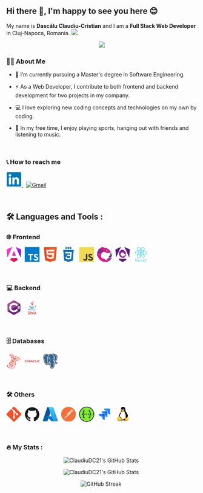 
## Hi there 👋, I'm happy to see you here 😊  

My name is **Dascălu Claudiu-Cristian** and I am a **Full Stack Web Developer** in Cluj-Napoca, Romania. <img src="https://media.giphy.com/media/WUlplcMpOCEmTGBtBW/giphy.gif" width="30">

<div id="header" align="center">
  <img src="https://media.giphy.com/media/M9gbBd9nbDrOTu1Mqx/giphy.gif" width="100"/>
</div>

### :man_technologist: About Me

- :seedling: I’m currently pursuing a Master's degree in Software Engineering.

- :zap: As a Web Developer, I contribute to both frontend and backend development for two projects in my company.

- :computer: I love exploring new coding concepts and technologies on my own by coding.

- :muscle: In my free time, I enjoy playing sports, hanging out with friends and listening to music.

&nbsp; 
&nbsp; 
&nbsp; 

### 📞 How to reach me
<div>
  <a href="[https://www.linkedin.com/in/your-linkedin-url](https://www.linkedin.com/in/claudiu-dascalu/)" target="_blank">
   <img src="https://github.com/devicons/devicon/blob/master/icons/linkedin/linkedin-original.svg" alt="LinkedIn" width="40" height="40"/>
  </a>&nbsp;
  
  <a href="mailto:claudiucris2002@gmail.com">
   <img src="https://cdn-icons-png.flaticon.com/512/281/281764.png" alt="Gmail" width="40" height="40"/>
  </a>
</div>

&nbsp; 
&nbsp; 
&nbsp; 

## :hammer_and_wrench: Languages and Tools :

### 🌐 Frontend
<div>
  <img src="https://github.com/devicons/devicon/blob/master/icons/angular/angular-original.svg" title="Angular" alt="Angular" width="40" height="40"/>&nbsp;
  <img src="https://github.com/devicons/devicon/blob/master/icons/typescript/typescript-original.svg" title="TypeScript" alt="TypeScript" width="40" height="40"/>&nbsp;
  <img src="https://github.com/devicons/devicon/blob/master/icons/html5/html5-original.svg" title="HTML5" alt="HTML" width="40" height="40"/>&nbsp;
  <img src="https://github.com/devicons/devicon/blob/master/icons/css3/css3-plain-wordmark.svg" title="CSS3" alt="CSS" width="40" height="40"/>&nbsp;
  <img src="https://github.com/devicons/devicon/blob/master/icons/javascript/javascript-original.svg" title="JavaScript" alt="JavaScript" width="40" height="40"/>&nbsp;
  <img src="https://github.com/devicons/devicon/blob/master/icons/rxjs/rxjs-original.svg" title="RxJS" alt="RxJS" width="40" height="40"/>&nbsp;
  <img src="https://github.com/devicons/devicon/blob/master/icons/ngrx/ngrx-original.svg" title="NgRx" alt="NgRx" width="40" height="40"/>&nbsp;
  <img src="https://github.com/devicons/devicon/blob/master/icons/react/react-original-wordmark.svg" title="React" alt="React" width="40" height="40"/>&nbsp;
</div>

&nbsp; 
&nbsp; 

### 💻 Backend
<div>
  <img src="https://github.com/devicons/devicon/blob/master/icons/csharp/csharp-original.svg" title="C#" alt="C#" width="40" height="40"/>&nbsp;
<!--
  <img src="https://cdn-icons-png.flaticon.com/512/1419/14195589.png" title=".NET" alt=".NET" width="40" height="40"/>&nbsp;
  <img src="https://cdn-icons-png.flaticon.com/512/1126/1126548.png" title="ASP.NET Core" alt="ASP.NET Core" width="40" height="40"/>&nbsp;
  <img src="https://cdn-icons-png.flaticon.com/512/741/741875.png" title="Entity Framework" alt="Entity Framework" width="40" height="40"/>&nbsp;
  <img src="https://cdn-icons-png.flaticon.com/512/615/615306.png" title="LINQ" alt="LINQ" width="40" height="40"/>&nbsp;
  <img src="https://cdn-icons-png.flaticon.com/512/2207/2207212.png" title="REST API" alt="REST API" width="40" height="40"/>&nbsp;
-->
  <img src="https://github.com/devicons/devicon/blob/master/icons/java/java-original-wordmark.svg" title="Java" alt="Java" width="40" height="40"/>&nbsp;
</div>

&nbsp; 
&nbsp;

### 🗄️ Databases
<div>
  <img src="https://github.com/devicons/devicon/blob/master/icons/microsoftsqlserver/microsoftsqlserver-plain.svg" title="Microsoft SQL" alt="Microsoft SQL" width="40" height="40"/>&nbsp;
  <img src="https://github.com/devicons/devicon/blob/master/icons/oracle/oracle-original.svg" title="Oracle" alt="Oracle" width="40" height="40"/>&nbsp;
  <img src="https://github.com/devicons/devicon/blob/master/icons/postgresql/postgresql-original.svg" title="PostgreSQL" alt="PostgreSQL" width="40" height="40"/>&nbsp;
</div>

&nbsp; 
&nbsp;

### 🛠️ Others
<div>
  <img src="https://github.com/devicons/devicon/blob/master/icons/git/git-original.svg" title="Git" alt="Git" width="40" height="40"/>&nbsp;
  <img src="https://github.com/devicons/devicon/blob/master/icons/github/github-original.svg" title="GitHub" alt="GitHub" width="40" height="40"/>&nbsp;
  <img src="https://github.com/devicons/devicon/blob/master/icons/azure/azure-original.svg" title="Azure DevOps" alt="Azure DevOps" width="40" height="40"/>&nbsp;
  <img src="https://github.com/devicons/devicon/blob/master/icons/postman/postman-original.svg" title="Postman" alt="Postman" width="40" height="40"/>&nbsp;
  <img src="https://github.com/devicons/devicon/blob/master/icons/swagger/swagger-original.svg" title="Swagger" alt="Swagger" width="40" height="40"/>&nbsp;
  <img src="https://github.com/devicons/devicon/blob/master/icons/jira/jira-original.svg" title="Jira" alt="Jira" width="40" height="40"/>&nbsp;
  <img src="https://github.com/devicons/devicon/blob/master/icons/linux/linux-original.svg" title="Linux" alt="Linux" width="40" height="40"/>&nbsp;
</div>

&nbsp; 
&nbsp;

### :fire: My Stats :

<div align="center">

<img src="https://github-readme-stats.vercel.app/api?username=ClaudiuDC21&theme=dark&show_icons=true&hide_border=true&count_private=true" alt="ClaudiuDC21's GitHub Stats" height="200"  />&nbsp; 

<img src="https://github-readme-stats.vercel.app/api/top-langs/?username=ClaudiuDC21&theme=dark&show_icons=true&hide_border=true&layout=compact" alt="ClaudiuDC21's GitHub Stats" height="200"  />&nbsp; 

<img src="https://github-readme-streak-stats.herokuapp.com?user=ClaudiuDC21&theme=dark&hide_border=true&date_format=j%20M%5B%20Y%5D" alt="GitHub Streak" height="200"/>&nbsp; 

&nbsp; 
&nbsp; 


<img src="https://komarev.com/ghpvc/?username=ClaudiuDC21&style=flat-square&color=blue" alt=""/>&nbsp;
</div>

